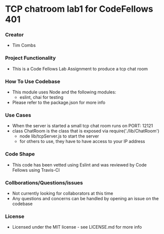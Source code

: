 # TCP chatroom lab1 for CodeFellows 401

### Creator
 - Tim Combs

### Project Functionality
  - This is a Code Fellows Lab Assignment to produce a tcp chat room

### How To Use Codebase
  - This module uses Node and the following modules:
    - eslint, chai for testing
  - Please refer to the package.json for more info

### Use Cases
  - When the server is started a small tcp chat room runs on PORT: 12121
  - class ChatRoom is the class that is exposed via require('./lib/ChatRoom')
    - node lib/tcpServer.js to start the server
    - for others to use, they have to have access to your IP address

### Code Shape
  - This code has been vetted using Eslint and was reviewed by Code Fellows using Travis-CI

### Collborations/Questions/issues
  - Not currently looking for collaborators at this time
  - Any questions and concerns can be handled by opening an issue on the codebase

### License
  - Licensed under the MIT license - see LICENSE.md for more info
